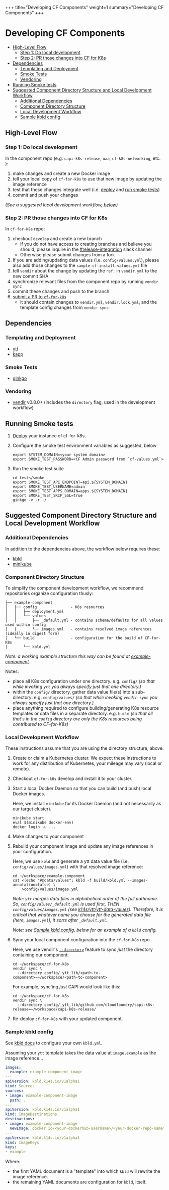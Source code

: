 +++
title="Developing CF Components"
weight=1
summary="Developing CF Components"
+++

# Developing CF Components

- [High-Level Flow](#high-level-flow)
  * [Step 1: Do local development](#step-1-do-local-development)
  * [Step 2: PR those changes into CF for K8s](#step-2-pr-those-changes-into-cf-for-k8s)
- [Dependencies](#dependencies)
  * [Templating and Deployment](#templating-and-deployment)
  * [Smoke Tests](#smoke-tests)
  * [Vendoring](#vendoring)
- [Running Smoke tests](#running-smoke-tests)
- [Suggested Component Directory Structure and Local Development Workflow](#suggested-component-directory-structure-and-local-development-workflow)
  * [Additional Dependencies](#additional-dependencies)
  * [Component Directory Structure](#component-directory-structure)
  * [Local Development Workflow](#local-development-workflow)
  * [Sample kbld config](#sample-kbld-config)

## High-Level Flow

### Step 1: Do local development

In the component repo (e.g. `capi-k8s-release`, `uaa`, `cf-k8s-networking`, etc. ):
1. make changes and create a new Docker image
1. tell your local copy of `cf-for-k8s` to use that new image by updating the image reference
1. test that these changes integrate well (i.e. [deploy](/docs/deploying/) and [run smoke tests](#running-smoke-tests))
1. commit and push your changes

_(See a suggested local development workflow, [below](#suggested-component-directory-structure-and-local-development-workflow))_

### Step 2: PR those changes into CF for K8s

In `cf-for-k8s` repo:
1. checkout `develop` and create a new branch
    - If you do not have access to creating branches and believe you should, please inquire in the [#release-integration](https://cloudfoundry.slack.com/archives/C0FAEKGUQ) slack channel
    - Otherwise please submit changes from a fork
1. If you are adding/updating data values (i.e. `config/values.yml`), please also add those changes to the `sample-cf-install-values.yml` file
1. tell `vendir` about the change by updating the `ref:` in `vendir.yml` to the new commit SHA
1. synchronize relevant files from the component repo by running `vendir sync`
1. commit these changes and push to the branch
1. [submit a PR to `cf-for-k8s`](https://github.com/cloudfoundry/cf-for-k8s/compare/develop...your-branch-name-here)
   - it should contain changes to `vendir.yml`, `vendir.lock.yml`, and the template config changes from `vendir sync`

## Dependencies

### Templating and Deployment
- [ytt](https://get-ytt.io/)
- [kapp](https://get-kapp.io/)

### Smoke Tests
- [ginkgo](https://github.com/onsi/ginkgo#set-me-up)

### Vendoring
- [vendir](https://github.com/k14s/vendir) v0.8.0+ (includes the `directory` flag, used in the development workflow)

## Running Smoke tests

1. [Deploy](/docs/deploying/) your instance of cf-for-k8s.
1. Configure the smoke test environment variables as suggested, below

   ```
   export SYSTEM_DOMAIN=<your system domain>
   export SMOKE_TEST_PASSWORD=<CF Admin password from `cf-values.yml`>
   ```
1. Run the smoke test suite

    ```
    cd tests/smoke
    export SMOKE_TEST_API_ENDPOINT=api.${SYSTEM_DOMAIN}
    export SMOKE_TEST_USERNAME=admin
    export SMOKE_TEST_APPS_DOMAIN=apps.${SYSTEM_DOMAIN}
    export SMOKE_TEST_SKIP_SSL=true
    ginkgo -v -r ./
    ```

## Suggested Component Directory Structure and Local Development Workflow

### Additional Dependencies

In addition to the dependencies above, the workflow below requires these:

- [kbld](https://get-kbld.io/)
- [minikube](https://github.com/kubernetes/minikube)

### Component Directory Structure
To simplify the component development workflow, we recommend repositories organize configuration thusly:

```
├── example-component
│   ├── config               - K8s resources
│   │   ├── deployment.yml
│   │   └── values
│   │       ├── _default.yml - contains schema/defaults for all values used within config
│   │       └── images.yml   - contains resolved image references (ideally in digest form)
│   └── build                - configuration for the build of CF-for-K8s
│       └── kbld.yml
```

_Note: a working example structure this way can be found at [example-component](https://github.com/cloudfoundry/cf-for-k8s/tree/develop/docs/example-component)._

Notes:
- place all K8s configuration under one directory. e.g. `config/` _(so that while invoking `ytt` you always specify just that one directory.)_
- within the `config/` directory, gather data value file(s) into a sub-directory: e.g. `config/values/` _(so that while invoking `vendir sync` you always specify just that one directory.)_
- place anything required to configure building/generating K8s resource templates or data files in a separate directory. e.g. `build` _(so that all that's in the `config` directory are only the K8s resources being contributed to CF-for-K8s)_

### Local Development Workflow

These instructions assume that you are using the directory structure, above.

1. Create or claim a Kubernetes cluster.  We expect these instructions to work for any distribution of Kubernetes, your mileage may vary (local or remote).
1. Checkout `cf-for-k8s` develop and install it to your cluster.
1. Start a local Docker Daemon so that you can build (and push) local Docker images.

   Here, we install `minikube` for its Docker Daemon (and not necessarily as our target cluster).
    ```
    minikube start
    eval $(minikube docker-env)
    docker login -u ...
    ```
1. Make changes to your component
1. Rebuild your component image and update any image references in your configuration.

   Here, we use `kbld` and generate a ytt data value file (i.e. `config/values/images.yml`) with that resolved image reference:
    ```
    cd ~/workspace/example-component
    cat <(echo "#@data/values"; kbld -f build/kbld.yml --images-annotation=false) \
        >config/values/images.yml
    ```
    _Note: `ytt` merges data files in alphabetical order of the full pathname.  So, `config/values/_default.yml` is used first, THEN `config/values/images.yml` (see [k14s/ytt/ytt-data-values](https://github.com/k14s/ytt/blob/master/docs/ytt-data-values.md#splitting-data-values-into-multiple-files)).  Therefore, it is critical that whatever name you choose for the generated data file (here, `images.yml`), it sorts _after_ `_default.yml`._

    _Note: see [Sample kbld config](#sample-kbld-config), below for an example of a `kbld` config._

1. Sync your local component configuration into the `cf-for-k8s` repo.

   Here, we use vendir's [`--directory`](https://github.com/k14s/vendir/blob/985506a54038f6e7871879d4fbee9df2b6cf8add/docs/README.md#sync-with-local-changes-override) feature to sync _just_ the directory containing our component:

    ```
    cd ~/workspace/cf-for-k8s
    vendir sync \
      --directory config/_ytt_lib/<path-to-component>=~/workspace/<path-to-component>
    ```

    For example, sync'ing _just_ CAPI would look like this:

    ```
    cd ~/workspace/cf-for-k8s
    vendir sync \
      --directory config/_ytt_lib/github.com/cloudfoundry/capi-k8s-release=~/workspace/capi-k8s-release/
    ```
1. Re-deploy `cf-for-k8s` with your updated component.


### Sample kbld config

See [kbld docs](https://github.com/k14s/kbld/blob/master/docs/config.md) to configure your own `kbld.yml`.

Assuming your `ytt` template takes the data value at `image.example` as the image reference...

```yaml
images:
  example: example-component-image
---
apiVersion: kbld.k14s.io/v1alpha1
kind: Sources
sources:
- image: example-component-image
  path: .
---
apiVersion: kbld.k14s.io/v1alpha1
kind: ImageDestinations
destinations:
- image: example-component-image
  newImage: docker.io/<your-dockerhub-username>/<your-docker-repo-name>
---
apiVersion: kbld.k14s.io/v1alpha1
kind: ImageKeys
keys:
- example
```

Where:
- the first YAML document is a "template" into which `kbld` will rewrite the image reference.
- the remaining YAML documents are configuration for `kbld`, itself.
